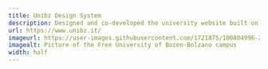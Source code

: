 ```yaml
---
title: Unibz Design System
description: Designed and co-developed the university website built on a custom WYSIWYG editor where faculty staff can autonomously compose and publish web pages for a total of 5 schools 49 curricula and counting.
url: https://www.unibz.it/
imageurl: https://user-images.githubusercontent.com/1721875/100804996-23481a80-342e-11eb-97d0-1cd335608cc1.png
imagealt: Picture of the Free University of Bozen-Bolzano campus
width: half
---
```

